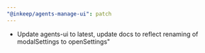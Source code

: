 ```yaml
---
"@inkeep/agents-manage-ui": patch
---
```


- Update agents-ui to latest, update docs to reflect renaming of modalSettings to openSettings"

